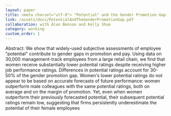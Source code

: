 ```yaml
---
layout: paper
title: <meta charset="utf-8"> "Potential" and the Gender Promotion Gap
link: /assets/docs/PotentialAndTheGenderPromotionGap.pdf
collaboration: with Alan Benson and Kelly Shue
category: working
custom_order: 1
---
```


<div>
  <p><span class="font-medium">Abstract: </span> We show that widely-used subjective assessments of employee "potential" contribute to gender gaps in promotion and pay. Using data on 30,000 management-track employees from a large retail chain, we find that women receive substantially lower potential ratings despite receiving higher job performance ratings. Differences in potential ratings account for 30-50% of the gender promotion gap. Women's lower potential ratings do not appear to be based on accurate forecasts of future performance: women outperform male colleagues with the same potential ratings, both on average and on the margin of promotion. Yet, even when women outperform their previously forecasted potential, their subsequent potential ratings remain low, suggesting that firms persistently underestimate the potential of their female employees
  </p>
</div>

